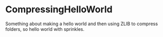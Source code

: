 # CompressingHelloWorld
Something about making a hello world and then using ZLIB to compress folders, so hello world with sprinkles. 

